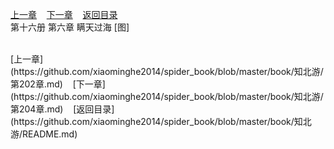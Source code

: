 
[上一章](https://github.com/xiaominghe2014/spider_book/blob/master/book/知北游/第202章.md)&nbsp;&nbsp;&nbsp;&nbsp;[下一章](https://github.com/xiaominghe2014/spider_book/blob/master/book/知北游/第204章.md)&nbsp;&nbsp;&nbsp;&nbsp;[返回目录](https://github.com/xiaominghe2014/spider_book/blob/master/book/知北游/README.md)
<br /> 第十六册 第六章 瞒天过海 [图]<br />
    
  <br />
[上一章](https://github.com/xiaominghe2014/spider_book/blob/master/book/知北游/第202章.md)&nbsp;&nbsp;&nbsp;&nbsp;[下一章](https://github.com/xiaominghe2014/spider_book/blob/master/book/知北游/第204章.md)&nbsp;&nbsp;&nbsp;&nbsp;[返回目录](https://github.com/xiaominghe2014/spider_book/blob/master/book/知北游/README.md)
